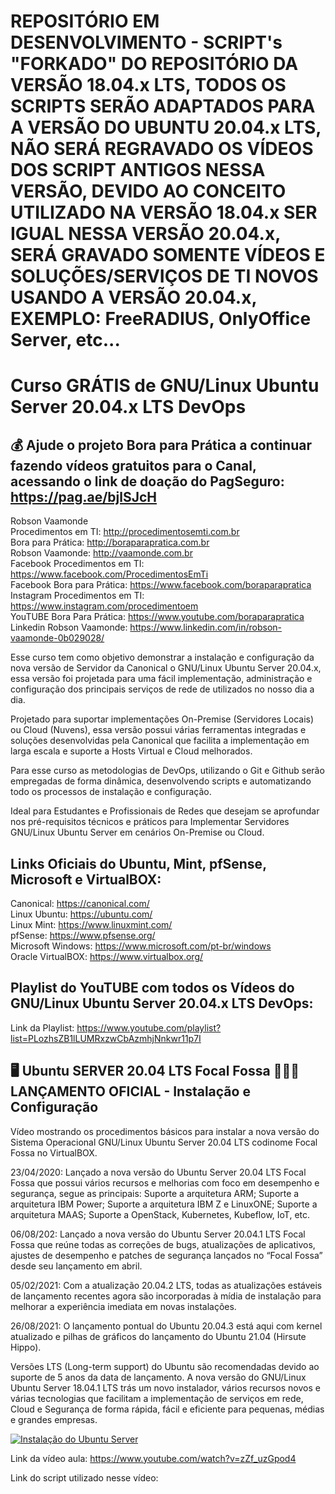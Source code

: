 # REPOSITÓRIO EM DESENVOLVIMENTO - SCRIPT's "FORKADO" DO REPOSITÓRIO DA VERSÃO 18.04.x LTS, TODOS OS SCRIPTS SERÃO ADAPTADOS PARA A VERSÃO DO UBUNTU 20.04.x LTS, NÃO SERÁ REGRAVADO OS VÍDEOS DOS SCRIPT ANTIGOS NESSA VERSÃO, DEVIDO AO CONCEITO UTILIZADO NA VERSÃO 18.04.x SER IGUAL NESSA VERSÃO 20.04.x, SERÁ GRAVADO SOMENTE VÍDEOS E SOLUÇÕES/SERVIÇOS DE TI NOVOS USANDO A VERSÃO 20.04.x, EXEMPLO: FreeRADIUS, OnlyOffice Server, etc...

# Curso GRÁTIS de GNU/Linux Ubuntu Server 20.04.x LTS DevOps

## 💰 Ajude o projeto Bora para Prática a continuar fazendo vídeos gratuitos para o Canal, acessando o link de doação do PagSeguro: https://pag.ae/bjlSJcH

Robson Vaamonde<br>
Procedimentos em TI: http://procedimentosemti.com.br<br>
Bora para Prática: http://boraparapratica.com.br<br>
Robson Vaamonde: http://vaamonde.com.br<br>
Facebook Procedimentos em TI: https://www.facebook.com/ProcedimentosEmTi<br>
Facebook Bora para Prática: https://www.facebook.com/boraparapratica<br>
Instagram Procedimentos em TI: https://www.instagram.com/procedimentoem<br>
YouTUBE Bora Para Prática: https://www.youtube.com/boraparapratica<br>
Linkedin Robson Vaamonde: https://www.linkedin.com/in/robson-vaamonde-0b029028/<br>

Esse curso tem como objetivo demonstrar a instalação e configuração da nova versão de Servidor da Canonical o GNU/Linux Ubuntu Server 20.04.x, essa versão foi projetada para uma fácil implementação, administração e configuração dos principais serviços de rede de utilizados no nosso dia a dia.

Projetado para suportar implementações On-Premise (Servidores Locais) ou Cloud (Nuvens), essa versão possui várias ferramentas integradas e soluções desenvolvidas pela Canonical que facilita a implementação em larga escala e suporte a Hosts Virtual e Cloud melhorados.

Para esse curso as metodologias de DevOps, utilizando o Git e Github serão empregadas de forma dinâmica, desenvolvendo scripts e automatizando todo os processos de instalação e configuração.

Ideal para Estudantes e Profissionais de Redes que desejam se aprofundar nos pré-requisitos técnicos e práticos para Implementar Servidores GNU/Linux Ubuntu Server em cenários On-Premise ou Cloud.

## **Links Oficiais do Ubuntu, Mint, pfSense, Microsoft e VirtualBOX:**
Canonical: https://canonical.com/<br>
Linux Ubuntu: https://ubuntu.com/<br>
Linux Mint: https://www.linuxmint.com/<br>
pfSense: https://www.pfsense.org/<br>
Microsoft Windows:  https://www.microsoft.com/pt-br/windows<br>
Oracle VirtualBOX: https://www.virtualbox.org/

## **Playlist do YouTUBE com todos os Vídeos do GNU/Linux Ubuntu Server 20.04.x LTS DevOps:**
Link da Playlist: https://www.youtube.com/playlist?list=PLozhsZB1lLUMRxzwCbAzmhjNnkwr11p7I

## **🖥 Ubuntu SERVER 20.04 LTS Focal Fossa 👏👏👏 LANÇAMENTO OFICIAL - Instalação e Configuração**

Vídeo mostrando os procedimentos básicos para instalar a nova versão do Sistema Operacional GNU/Linux Ubuntu Server 20.04 LTS codinome Focal Fossa no VirtualBOX.

23/04/2020: Lançado a nova versão do Ubuntu Server 20.04 LTS Focal Fossa que possui vários recursos e melhorias com foco em desempenho e segurança, segue as principais:
Suporte a arquitetura ARM;
Suporte a arquitetura IBM Power;
Suporte a arquitetura IBM Z e LinuxONE;
Suporte a arquitetura MAAS;
Suporte a OpenStack, Kubernetes, Kubeflow, IoT, etc.

06/08/202: Lançado a nova versão do Ubuntu Server 20.04.1 LTS Focal Fossa que reúne todas as correções de bugs, atualizações de aplicativos, ajustes de desempenho e patches de segurança lançados no “Focal Fossa” desde seu lançamento em abril.

05/02/2021: Com a atualização 20.04.2 LTS, todas as atualizações estáveis ​​de lançamento recentes agora são incorporadas à mídia de instalação para melhorar a experiência imediata em novas instalações. 

26/08/2021: O lançamento pontual do Ubuntu 20.04.3 está aqui com kernel atualizado e pilhas de gráficos do lançamento do Ubuntu 21.04 (Hirsute Hippo).

Versões LTS (Long-term support) do Ubuntu são recomendadas devido ao suporte de 5 anos da data de lançamento. A nova versão do GNU/Linux Ubuntu Server 18.04.1 LTS trás um novo instalador, vários recursos novos e várias tecnologias que facilitam a implementação de serviços em rede, Cloud e Segurança de forma rápida, fácil e eficiente para pequenas, médias e grandes empresas.

[![Instalação do Ubuntu Server](http://img.youtube.com/vi/zZf_uzGpod4/0.jpg)](https://www.youtube.com/watch?v=zZf_uzGpod4 "Instalação do Ubuntu Server")

Link da vídeo aula: https://www.youtube.com/watch?v=zZf_uzGpod4

Link do script utilizado nesse vídeo: 
